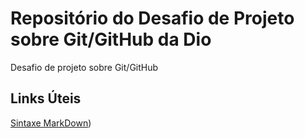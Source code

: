 # Repositório do Desafio de Projeto sobre Git/GitHub da Dio
Desafio de projeto sobre Git/GitHub

## Links Úteis

[Sintaxe MarkDown](https://www.markdownguide.org/getting-started/))


